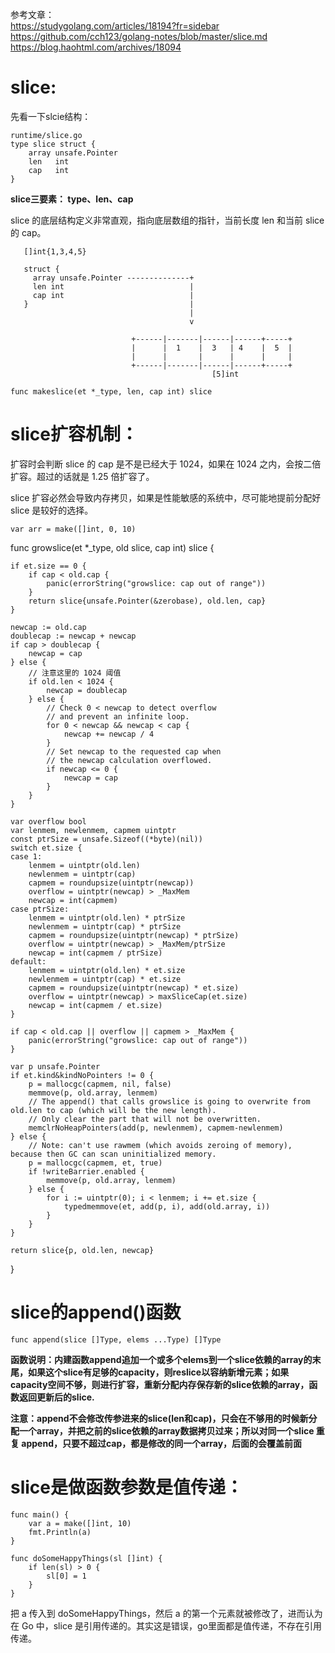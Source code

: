 参考文章：  
https://studygolang.com/articles/18194?fr=sidebar  
https://github.com/cch123/golang-notes/blob/master/slice.md  
https://blog.haohtml.com/archives/18094

# slice:
先看一下slcie结构：
```
runtime/slice.go
type slice struct {
    array unsafe.Pointer
    len   int
    cap   int
}
```
**slice三要素： type、len、cap**

slice 的底层结构定义非常直观，指向底层数组的指针，当前长度 len 和当前 slice 的 cap。

                                                                   
       []int{1,3,4,5}                                              
                                                                   
       struct {                                                    
         array unsafe.Pointer --------------+                      
         len int                            |                      
         cap int                            |                      
       }                                    |                      
                                            |                      
                                            v                      
                                                                   
                               +------|-------|------|------+-----+
                               |      |  1    |  3   | 4    |  5  |
                               |      |       |      |      |     |
                               +------|-------|------|------+-----+
                                                 [5]int            
                                                         
                                                         
                                                        
                                                        
                                                        

```
func makeslice(et *_type, len, cap int) slice
```

# slice扩容机制：
扩容时会判断 slice 的 cap 是不是已经大于 1024，如果在 1024 之内，会按二倍扩容。超过的话就是 1.25 倍扩容了。

slice 扩容必然会导致内存拷贝，如果是性能敏感的系统中，尽可能地提前分配好 slice 是较好的选择。
```
var arr = make([]int, 0, 10)
```
func growslice(et *_type, old slice, cap int) slice {

    if et.size == 0 {
        if cap < old.cap {
            panic(errorString("growslice: cap out of range"))
        }
        return slice{unsafe.Pointer(&zerobase), old.len, cap}
    }

    newcap := old.cap
    doublecap := newcap + newcap
    if cap > doublecap {
        newcap = cap
    } else {
        // 注意这里的 1024 阈值
        if old.len < 1024 {
            newcap = doublecap
        } else {
            // Check 0 < newcap to detect overflow
            // and prevent an infinite loop.
            for 0 < newcap && newcap < cap {
                newcap += newcap / 4
            }
            // Set newcap to the requested cap when
            // the newcap calculation overflowed.
            if newcap <= 0 {
                newcap = cap
            }
        }
    }

    var overflow bool
    var lenmem, newlenmem, capmem uintptr
    const ptrSize = unsafe.Sizeof((*byte)(nil))
    switch et.size {
    case 1:
        lenmem = uintptr(old.len)
        newlenmem = uintptr(cap)
        capmem = roundupsize(uintptr(newcap))
        overflow = uintptr(newcap) > _MaxMem
        newcap = int(capmem)
    case ptrSize:
        lenmem = uintptr(old.len) * ptrSize
        newlenmem = uintptr(cap) * ptrSize
        capmem = roundupsize(uintptr(newcap) * ptrSize)
        overflow = uintptr(newcap) > _MaxMem/ptrSize
        newcap = int(capmem / ptrSize)
    default:
        lenmem = uintptr(old.len) * et.size
        newlenmem = uintptr(cap) * et.size
        capmem = roundupsize(uintptr(newcap) * et.size)
        overflow = uintptr(newcap) > maxSliceCap(et.size)
        newcap = int(capmem / et.size)
    }

    if cap < old.cap || overflow || capmem > _MaxMem {
        panic(errorString("growslice: cap out of range"))
    }

    var p unsafe.Pointer
    if et.kind&kindNoPointers != 0 {
        p = mallocgc(capmem, nil, false)
        memmove(p, old.array, lenmem)
        // The append() that calls growslice is going to overwrite from old.len to cap (which will be the new length).
        // Only clear the part that will not be overwritten.
        memclrNoHeapPointers(add(p, newlenmem), capmem-newlenmem)
    } else {
        // Note: can't use rawmem (which avoids zeroing of memory), because then GC can scan uninitialized memory.
        p = mallocgc(capmem, et, true)
        if !writeBarrier.enabled {
            memmove(p, old.array, lenmem)
        } else {
            for i := uintptr(0); i < lenmem; i += et.size {
                typedmemmove(et, add(p, i), add(old.array, i))
            }
        }
    }

    return slice{p, old.len, newcap}
}

# slice的append()函数

```
func append(slice []Type, elems ...Type) []Type
```
**函数说明：内建函数append追加一个或多个elems到一个slice依赖的array的末尾，如果这个slice有足够的capacity，则reslice以容纳新增元素；如果capacity空间不够，则进行扩容，重新分配内存保存新的slice依赖的array，函数返回更新后的slice.**

**注意：append不会修改传参进来的slice(len和cap)，只会在不够用的时候新分配一个array，并把之前的slice依赖的array数据拷贝过来；所以对同一个slice 重复 append，只要不超过cap，都是修改的同一个array，后面的会覆盖前面**


# slice是做函数参数是值传递：

```
func main() {
    var a = make([]int, 10)
    fmt.Println(a)
}

func doSomeHappyThings(sl []int) {
    if len(sl) > 0 {
        sl[0] = 1
    }
}
```
把 a 传入到 doSomeHappyThings，然后 a 的第一个元素就被修改了，进而认为在 Go 中，slice 是引用传递的。其实这是错误，go里面都是值传递，不存在引用传递。



